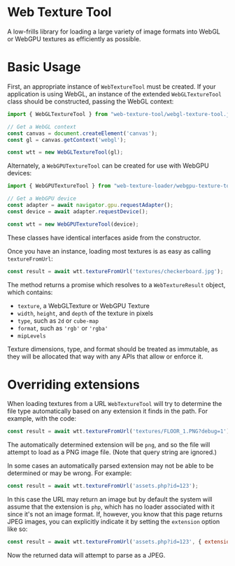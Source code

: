 # Web Texture Tool

A low-frills library for loading a large variety of image formats into WebGL or WebGPU textures as efficiently as
possible.

# Basic Usage

First, an appropriate instance of `WebTextureTool` must be created. If your application is using WebGL, an instance of
the extended `WebGLTextureTool` class should be constructed, passing the WebGL context:

```js
import { WebGLTextureTool } from "web-texture-tool/webgl-texture-tool.js"

// Get a WebGL context
const canvas = document.createElement('canvas');
const gl = canvas.getContext('webgl');

const wtt = new WebGLTextureTool(gl);
```

Alternately, a `WebGPUTextureTool` can be created for use with WebGPU devices:

```js
import { WebGPUTextureTool } from "web-texture-loader/webgpu-texture-tool.js"

// Get a WebGPU device
const adapter = await navigator.gpu.requestAdapter();
const device = await adapter.requestDevice();

const wtt = new WebGPUTextureTool(device);
```

These classes have identical interfaces aside from the constructor.

Once you have an instance, loading most textures is as easy as calling `textureFromUrl`:

```js
const result = await wtt.textureFromUrl('textures/checkerboard.jpg');
```

The method returns a promise which resolves to a `WebTextureResult` object, which contains:

 - `texture`, a WebGLTexture or WebGPU Texture
 - `width`, `height`, and `depth` of the texture in pixels
 - `type`, such as `2d` or `cube-map`
 - `format`, such as `'rgb'` or `'rgba'`
 - `mipLevels`

Texture dimensions, type, and format should be treated as immutable, as they will be allocated that way with any APIs
that allow or enforce it.

# Overriding extensions

When loading textures from a URL `WebTextureTool` will try to determine the file type automatically based on
any extension it finds in the path. For example, with the code:

```js
const result = await wtt.textureFromUrl('textures/FLOOR_1.PNG?debug=1');
```

The automatically determined extension will be `png`, and so the file will attempt to load as a PNG image file. (Note
that query string are ignored.)

In some cases an automatically parsed extension may not be able to be determined or may be wrong. For example:

```js
const result = await wtt.textureFromUrl('assets.php?id=123');
```

In this case the URL may return an image but by default the system will assume that the extension is `php`, which has no
loader associated with it since it's not an image format. If, however, you know that this page returns JPEG images, you can explicitly indicate it by setting the `extension` option like so:

```js
const result = await wtt.textureFromUrl('assets.php?id=123', { extension: 'jpg' });
```

Now the returned data will attempt to parse as a JPEG.
